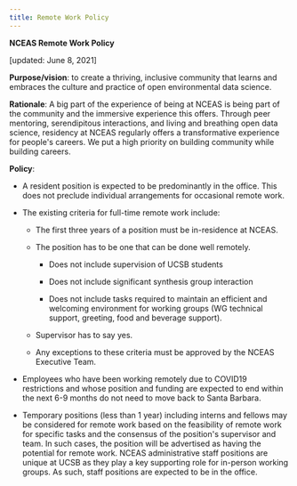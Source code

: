 ```yaml
---
title: Remote Work Policy
---
```


**NCEAS Remote Work Policy**

\[updated: June 8, 2021\]

**Purpose/vision**: to create a thriving, inclusive community that learns and embraces the culture and practice of open environmental data science.

**Rationale**: A big part of the experience of being at NCEAS is being part of the community and the immersive experience this offers. Through peer mentoring, serendipitous interactions, and living and breathing open data science, residency at NCEAS regularly offers a transformative experience for people's careers. We put a high priority on building community while building careers.

**Policy**:

-   A resident position is expected to be predominantly in the office. This does not preclude individual arrangements for occasional remote work.

-   The existing criteria for full-time remote work include:

    -   The first three years of a position must be in-residence at NCEAS.

    -   The position has to be one that can be done well remotely.

        -   Does not include supervision of UCSB students

        -   Does not include significant synthesis group interaction

        -   Does not include tasks required to maintain an efficient and welcoming environment for working groups (WG technical support, greeting, food and beverage support).

    -   Supervisor has to say yes.

    -   Any exceptions to these criteria must be approved by the NCEAS Executive Team.

-   Employees who have been working remotely due to COVID19 restrictions and whose position and funding are expected to end within the next 6-9 months do not need to move back to Santa Barbara.

-   Temporary positions (less than 1 year) including interns and fellows may be considered for remote work based on the feasibility of remote work for specific tasks and the consensus of the position's supervisor and team. In such cases, the position will be advertised as having the potential for remote work. NCEAS administrative staff positions are unique at UCSB as they play a key supporting role for in-person working groups. As such, staff positions are expected to be in the office.
